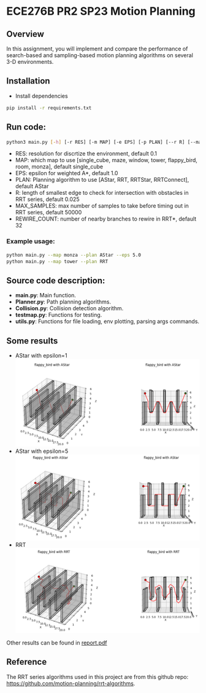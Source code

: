 # ECE276B PR2 SP23 Motion Planning

## Overview
In this assignment, you will implement and compare the performance of search-based and sampling-based motion planning algorithms on several 3-D environments.

## Installation
- Install dependencies
```bash
pip install -r requirements.txt
```

## Run code:
```bash
python3 main.py [-h] [-r RES] [-m MAP] [-e EPS] [-p PLAN] [--r R] [--max_samples MAX_SAMPLES] [--rewire_count REWIRE_COUNT]
```
- RES: resolution for discrtize the environment, default 0.1
- MAP: which map to use [single_cube, maze, window, tower, flappy_bird, room, monza], default single_cube
- EPS: epsilon for weighted A*, default 1.0
- PLAN: Planning algorithm to use [AStar, RRT, RRTStar, RRTConnect], default AStar
- R: length of smallest edge to check for intersection with obstacles in RRT series, default 0.025
- MAX_SAMPLES: max number of samples to take before timing out in RRT series, default 50000
- REWIRE_COUNT: number of nearby branches to rewire in RRT*, default 32

### Example usage:
```bash
python main.py --map monza --plan AStar --eps 5.0 
python main.py --map tower --plan RRT
```

## Source code description:
- **main.py**: Main function.
- **Planner.py**: Path planning algorithms.
- **Collision.py**: Collision detection algorithm.
- **testmap.py**: Functions for testing.
- **utils.py**: Functions for file loading, env plotting, parsing args commands.

## Some results
- AStar with epsilon=1
![plot](./assets/A*1.png)
- AStar with epsilon=5
![plot](./assets/A*5.png)
- RRT
![plot](./assets/RRT.png)

Other results can be found in [report.pdf](./report.pdf)


## Reference
The RRT series algorithms used in this project are from this github repo: https://github.com/motion-planning/rrt-algorithms.



